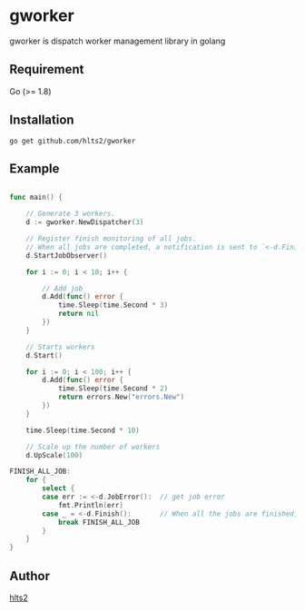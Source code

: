 # gworker

gworker is dispatch worker management library in golang

## Requirement
Go (>= 1.8)

## Installation
```shell
go get github.com/hlts2/gworker
```
## Example
```go

func main() {

    // Generate 3 workers.
    d := gworker.NewDispatcher(3)

    // Register finish monitoring of all jobs.
    // When all jobs are completed, a notification is sent to `<-d.Finish()`.
	d.StartJobObserver()

	for i := 0; i < 10; i++ {

        // Add job
		d.Add(func() error {
			time.Sleep(time.Second * 3)
            return nil
		})
	}

    // Starts workers
	d.Start()

	for i := 0; i < 100; i++ {
		d.Add(func() error {
			time.Sleep(time.Second * 2)
			return errors.New("errors.New")
		})
	}

	time.Sleep(time.Second * 10)

    // Scale up the number of workers
	d.UpScale(100)

FINISH_ALL_JOB:
	for {
		select {
		case err := <-d.JobError():  // get job error
			fmt.Println(err)
		case _ = <-d.Finish():       // When all the jobs are finished, notification comes
			break FINISH_ALL_JOB
		}
	}
}
```
## Author
[hlts2](https://github.com/hlts2)
